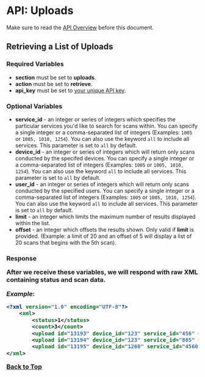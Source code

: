 <a name="head"></a><h1>API: Uploads</h1>

Make sure to read the [API Overview](../README.md) before this document.

<a name="retrieve"></a><h2>Retrieving a List of Uploads</h2>

<h3>Required Variables</h3>

* <b>section</b> must be set to <b>uploads</b>.
* <b>action</b> must be set to <b>retrieve</b>.
* <b>api_key</b> must be set to [your unique API key](../README.md#finding).

<h3>Optional Variables</h3>

* <b>service_id</b> - an integer or series of integers which specifies the particular services you'd like to search for scans within. You can specify a single integer or a comma-separated list of integers (Examples: <code>1005</code> or <code>1005, 1010, 1254</code>). You can also use the keyword <code>all</code> to include all services. This parameter is set to <code>all</code> by default.
* <b>device_id</b> - an integer or series of integers which will return only scans conducted by the specifed devices. You can specify a single integer or a comma-separated list of integers (Examples: <code>1005</code> or <code>1005, 1010, 1254</code>). You can also use the keyword <code>all</code> to include all services. This parameter is set to <code>all</code> by default.
* <b>user_id</b> - an integer or series of integers which will return only scans conducted by the specified users. You can specify a single integer or a comma-separated list of integers (Examples: <code>1005</code> or <code>1005, 1010, 1254</code>). You can also use the keyword <code>all</code> to include all services. This parameter is set to <code>all</code> by default.
* <b>limit</b> - an integer which limits the maximum number of results displayed within the list.
* <b>offset</b> - an integer which offsets the results shown. Only valid if <b>limit</b> is provided. (Example: a limit of 20 and an offset of 5 will display a list of 20 scans that begins with the 5th scan).

<h3>Response

After we receive these variables, we will respond with raw XML containing status and scan data.

*Example*:

~~~ .xml
<?xml version="1.0" encoding="UTF-8"?>
    <xml>
        <status>1</status>
        <count>3</count>
        <upload id="13193" device_id="123" service_id="456" user_id="7800" status="1" count="5" timestamp="2011-09-06 16:17:29">
        <upload id="13194" device_id="123" service_id="885" user_id="7800" status="1" count="3" timestamp="2011-09-06 16:20:10">
        <upload id="13195" device_id="1260" service_id="4560" user_id="77" status="1" count="400" timestamp="2011-09-06 16:35:09">
</xml>
~~~

[Back to Top](#head)
